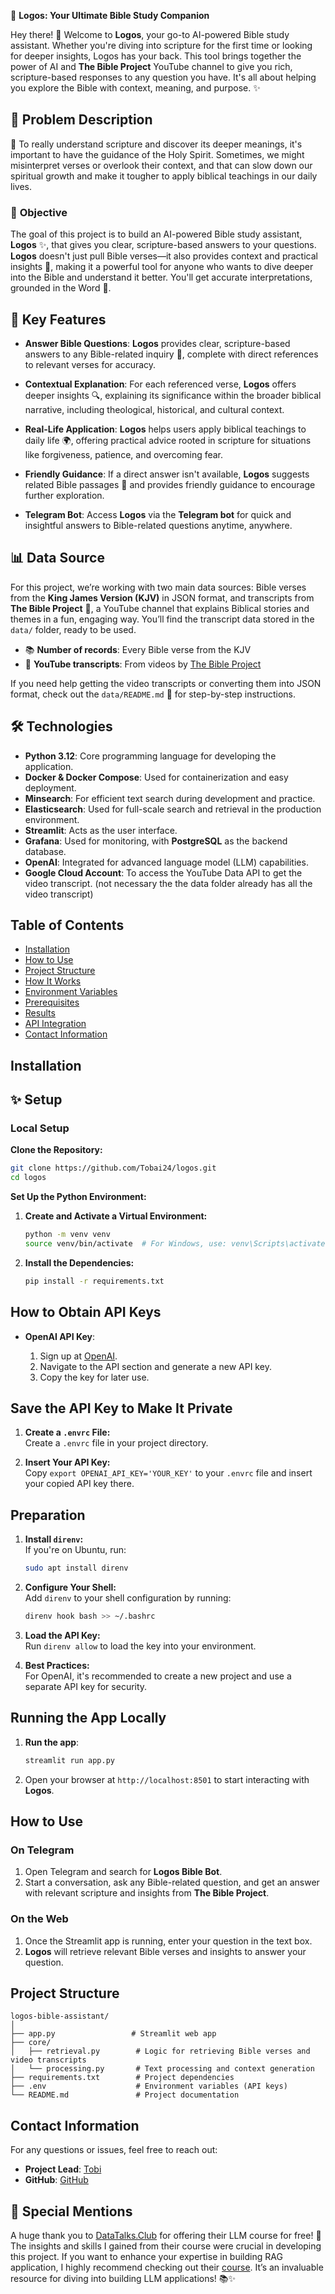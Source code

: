 📖 **Logos: Your Ultimate Bible Study Companion**

Hey there! 👋 Welcome to **Logos**, your go-to AI-powered Bible study assistant. Whether you're diving into scripture for the first time or looking for deeper insights, Logos has your back. This tool brings together the power of AI and **The Bible Project** YouTube channel to give you rich, scripture-based responses to any question you have. It's all about helping you explore the Bible with context, meaning, and purpose. ✨

## 📝 **Problem Description**

📖 To really understand scripture and discover its deeper meanings, it's important to have the guidance of the Holy Spirit. Sometimes, we might misinterpret verses or overlook their context, and that can slow down our spiritual growth and make it tougher to apply biblical teachings in our daily lives.

### 🎯 **Objective**

The goal of this project is to build an AI-powered Bible study assistant, **Logos** ✨, that gives you clear, scripture-based answers to your questions. **Logos** doesn't just pull Bible verses—it also provides context and practical insights 🙏, making it a powerful tool for anyone who wants to dive deeper into the Bible and understand it better. You'll get accurate interpretations, grounded in the Word 📜.

## 🌟 **Key Features**

- **Answer Bible Questions**: **Logos** provides clear, scripture-based answers to any Bible-related inquiry 📖, complete with direct references to relevant verses for accuracy.

- **Contextual Explanation**: For each referenced verse, **Logos** offers deeper insights 🔍, explaining its significance within the broader biblical narrative, including theological, historical, and cultural context.

- **Real-Life Application**: **Logos** helps users apply biblical teachings to daily life 🌍, offering practical advice rooted in scripture for situations like forgiveness, patience, and overcoming fear.

- **Friendly Guidance**: If a direct answer isn't available, **Logos** suggests related Bible passages 📜 and provides friendly guidance to encourage further exploration.

- **Telegram Bot**: Access **Logos** via the **Telegram bot** for quick and insightful answers to Bible-related questions anytime, anywhere.

## 📊 **Data Source**

For this project, we’re working with two main data sources: Bible verses from the **King James Version (KJV)** in JSON format, and transcripts from **The Bible Project** 🎥, a YouTube channel that explains Biblical stories and themes in a fun, engaging way. You’ll find the transcript data stored in the `data/` folder, ready to be used.

- 📚 **Number of records**: Every Bible verse from the KJV
- 🎥 **YouTube transcripts**: From videos by [The Bible Project](https://www.youtube.com/@bibleproject)

If you need help getting the video transcripts or converting them into JSON format, check out the `data/README.md` 📂 for step-by-step instructions.

## 🛠️ **Technologies**

- **Python 3.12**: Core programming language for developing the application.
- **Docker & Docker Compose**: Used for containerization and easy deployment.
- **Minsearch**: For efficient text search during development and practice.
- **Elasticsearch**: Used for full-scale search and retrieval in the production environment.
- **Streamlit**: Acts as the user interface.
- **Grafana**: Used for monitoring, with **PostgreSQL** as the backend database.
- **OpenAI**: Integrated for advanced language model (LLM) capabilities.
- **Google Cloud Account**: To access the YouTube Data API to get the video transcript. (not necessary the the data folder already has all the video transcript)

## Table of Contents

- [Installation](#installation)
- [How to Use](#how-to-use)
- [Project Structure](#project-structure)
- [How It Works](#how-it-works)
- [Environment Variables](#environment-variables)
- [Prerequisites](#prerequisites)
- [Results](#results)
- [API Integration](#api-integration)
- [Contact Information](#contact-information)

## Installation

## ✨ Setup

### Local Setup

**Clone the Repository:**

```bash
git clone https://github.com/Tobai24/logos.git
cd logos
```

**Set Up the Python Environment:**

1. **Create and Activate a Virtual Environment:**

   ```bash
   python -m venv venv
   source venv/bin/activate  # For Windows, use: venv\Scripts\activate
   ```

2. **Install the Dependencies:**

   ```bash
   pip install -r requirements.txt
   ```

## How to Obtain API Keys

- **OpenAI API Key**:

  1.  Sign up at [OpenAI](https://beta.openai.com/signup/).
  2.  Navigate to the API section and generate a new API key.
  3.  Copy the key for later use.

## Save the API Key to Make It Private

1. **Create a `.envrc` File:**  
   Create a `.envrc` file in your project directory.

2. **Insert Your API Key:**  
   Copy `export OPENAI_API_KEY='YOUR_KEY'` to your `.envrc` file and insert your copied API key there.

## Preparation

1. **Install `direnv`:**  
   If you're on Ubuntu, run:

   ```bash
   sudo apt install direnv
   ```

2. **Configure Your Shell:**  
   Add `direnv` to your shell configuration by running:

   ```bash
   direnv hook bash >> ~/.bashrc
   ```

3. **Load the API Key:**  
   Run `direnv allow` to load the key into your environment.

4. **Best Practices:**  
   For OpenAI, it's recommended to create a new project and use a separate API key for security.

## Running the App Locally

1. **Run the app**:

   ```bash
   streamlit run app.py
   ```

2. Open your browser at `http://localhost:8501` to start interacting with **Logos**.

## How to Use

### On Telegram

1. Open Telegram and search for **Logos Bible Bot**.
2. Start a conversation, ask any Bible-related question, and get an answer with relevant scripture and insights from **The Bible Project**.

### On the Web

1. Once the Streamlit app is running, enter your question in the text box.
2. **Logos** will retrieve relevant Bible verses and insights to answer your question.

## Project Structure

```
logos-bible-assistant/
│
├── app.py                 # Streamlit web app
├── core/
│   ├── retrieval.py        # Logic for retrieving Bible verses and video transcripts
│   └── processing.py       # Text processing and context generation
├── requirements.txt        # Project dependencies
├── .env                    # Environment variables (API keys)
└── README.md               # Project documentation
```

## Contact Information

For any questions or issues, feel free to reach out:

- **Project Lead**: [Tobi](oluwatobiiyanuoluwa24@gmail.com)
- **GitHub**: [GitHub](https://github.com/Tobai24)

## 🎉 Special Mentions

A huge thank you to [DataTalks.Club](https://datatalks.club) for offering their LLM course for free! 🌟 The insights and skills I gained from their course were crucial in developing this project. If you want to enhance your expertise in building RAG application, I highly recommend checking out their [course](https://github.com/DataTalksClub/llm-zoomcamp). It’s an invaluable resource for diving into building LLM applications! 📚✨
